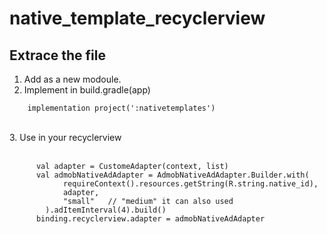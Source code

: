 # native_template_recyclerview

## Extrace the file

1. Add as a new modoule.
2. Implement in build.gradle(app)

```
    implementation project(':nativetemplates')
```

<br/>
3. Use in your recyclerview
<br/>
<br/>

```
      val adapter = CustomeAdapter(context, list)
      val admobNativeAdAdapter = AdmobNativeAdAdapter.Builder.with(
            requireContext().resources.getString(R.string.native_id),
            adapter,
            "small"   // "medium" it can also used
        ).adItemInterval(4).build()
      binding.recyclerview.adapter = admobNativeAdAdapter
```


